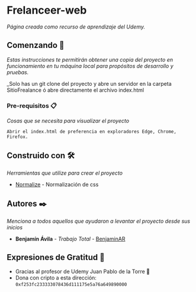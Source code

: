 # Frelanceer-web


_Página creada como recurso de aprendizaje del Udemy._


## Comenzando 🚀

_Estas instrucciones te permitirán obtener una copia del proyecto en funcionamiento en tu máquina local para propósitos de desarrollo y pruebas._

_Solo has un git clone del proyecto y abre un servidor en la carpeta SitioFrealance ó abre directamente el archivo index.html


### Pre-requisitos 📋

_Cosas que se necesita para visualizar el proyecto_

``` 
Abrir el index.html de preferencia en exploradores Edge, Chrome, Firefox.
```

## Construido con 🛠️

_Herramientas que utilize para crear el proyecto_

* [Normalize](https://necolas.github.io/normalize.css/) - Normalización de css


## Autores ✒️

_Menciona a todos aquellos que ayudaron a levantar el proyecto desde sus inicios_

* **Benjamín Ávila** - *Trabajo Total* - [BenjaminAR](https://github.com/BenjaminAR/)


## Expresiones de Gratitud 🎁

* Gracias al profesor de Udemy Juan Pablo de la Torre 📢
* Dona con cripto a esta dirección: `0xf253fc233333078436d111175e5a76a649890000`
